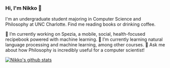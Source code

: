 ### Hi, I'm Nikko 👋
I'm an undergraduate student majoring in Computer Science and Philosophy at UNC Charlotte. Find me reading books or drinking coffee.

🔨 I’m currently working on Spezia, a mobile, social, health-focused recipebook powered with machine learning.
🌱 I’m currently learning natural language processing and machine learning, among other courses.
💬 Ask me about how Philosophy is incredibly useful for a computer scientist!

[![Nikko's github stats](https://github-readme-stats.vercel.app/api?username=nosaka0&count_private=true&show_icons=true&theme=nord)](https://github.com/nosaka0/github-readme-stats)

<!--
**nosaka0/nosaka0** is a ✨ _special_ ✨ repository because its `README.md` (this file) appears on your GitHub profile.

Here are some ideas to get you started:

- 🔭 I’m currently working on ...
- 🌱 I’m currently learning ...
- 👯 I’m looking to collaborate on ...
- 🤔 I’m looking for help with ...
- 💬 Ask me about ...
- 📫 How to reach me: ...
- 😄 Pronouns: ...
- ⚡ Fun fact: ...
-->
